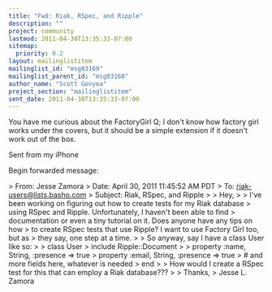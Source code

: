 ```yaml
---
title: "Fwd: Riak, RSpec, and Ripple"
description: ""
project: community
lastmod: 2011-04-30T13:35:33-07:00
sitemap:
  priority: 0.2
layout: mailinglistitem
mailinglist_id: "msg03169"
mailinglist_parent_id: "msg03168"
author_name: "Scott Gonyea"
project_section: "mailinglistitem"
sent_date: 2011-04-30T13:35:33-07:00
---
```



You have me curious about the FactoryGirl Q; I don't know how factory girl 
works under the covers, but it should be a simple extension if it doesn't work 
out of the box.

Sent from my iPhone

Begin forwarded message:

&gt; From: Jesse Zamora 
&gt; Date: April 30, 2011 11:45:52 AM PDT
&gt; To: riak-users@lists.basho.com
&gt; Subject: Riak, RSpec, and Ripple
&gt; 
&gt; Hey,
&gt; 
&gt; I've been working on figuring out how to create tests for my Riak database 
&gt; using RSpec and Ripple. Unfortunately, I haven't been able to find 
&gt; documentation or even a tiny tutorial on it. Does anyone have any tips on how 
&gt; to create RSpec tests that use Ripple? I want to use Factory Girl too, but as 
&gt; they say, one step at a time.
&gt; 
&gt; So anyway, say I have a class User like so:
&gt; 
&gt; class User
&gt; include Ripple::Document
&gt; 
&gt; property :name, String, :presence =&gt; true
&gt; property :email, String, :presence =&gt; true
&gt; # and more fields here, whatever is needed
&gt; end
&gt; 
&gt; How would I create a RSpec test for this that can employ a Riak database???
&gt; 
&gt; Thanks,
&gt; Jesse L. Zamora
